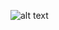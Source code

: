 
![alt text](https://github.com/Vinicoreia/designPatterns/blob/master/etc/Observer_example.png "Observer")
